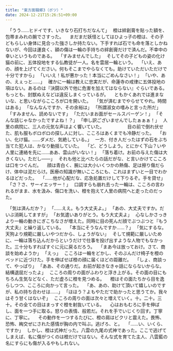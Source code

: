 ```yaml
---
title: "東方面騒鄉3（ボツ）"
date: 2024-12-21T15:26:51+09:00
---
```

　｢うう……ヒドイです、いきなり石打ちだなんて｣
　橙は絆創膏を貼った額を、包帯まみれの腕でさすった。
　まだまだ妖怪としてはひよっ子の橙は、その子どもらしい身体に見合った強さしか持たない。下手すれば石でも命を落としかねないが、今回は運良く、額の傷は一輪の手持ちの絆創膏だけで済んだ。不幸中の幸いというものである。
　｢すみませんでした｣
　そしてその子どもの姿の化け猫の前に、五体投地をする仏教徒が一人。名を雲居一輪という。
　｢いえ、あの、顔を上げてください。何もそこまでやらなくても。助けていただいただけで十分ですから｣
　｢いいえ！私が悪かった！本当にごめんなさい！｣
　｢いや、あの、えぇっと……｣
　確かに一輪は教えに忠実だが、命蓮寺の戒律に五体投地の項はない。あるのは『決闘以外で他に危害を加えてはならない』ぐらいである。もっとも、封獣ぬえなどは違反しまくっているが。
　ともかくあれでは進まないな、と思いながらこころが口を開いた。
　｢気が済むまでやらせてやれ。時間はある｣
　｢なんなんですか、その余裕は｣
　｢所謂淑女の嗜みと言った所だ｣
　｢すみません、読めないです｣
　｢ただいまお面がセールスバーゲン！｣
　｢そんな話じゃなかったですよね！？｣
　｢申し訳ございませんでしたぁぁぁ！｣
　人里の病院に、三人の元気な声はよく響いていた。
　
　
　
　目の前で倒れ伏せた、肌も服もボロボロの探し人に対し、こころはあくまでも冷静だった。
　｢おい、化け猫。……ダメだ、気絶している。｣
　一方、付き人だったはずの石をぶち当てた犯人は、かなり動揺していた。
　｢ど、どうしよう。とにかく下山？いや人里に連絡を先に……ああ、雲山がいない！｣
　｢落ち着け。お前の与えた傷は大きくない。ただし――｣
　それも他と比べたらの話だがな、と言いかけてこころは口をつぐんだ。
　顔は青白く、腕には大小いくつかの熱傷、足は擦り傷だらけ、体中は泥だらけ。医療の知識が無いこころにも、これはまずいと一目でわかるほどだった。
　｢……他が心配だな、応急処置だけして下りるぞ。手を貸せ｣
　｢さ？さ、サーイエッサー！｣
　口調すらも崩れ去った一輪は、こころの言われるがまま、水を汲み、傷口を洗い、橙を抱えて人里の病院へと走ったのだった。
　
　
　
　

　｢気は済んだか？｣
　｢……ええ。もう大丈夫よ。｣
　｢あの、大丈夫ですか。だいぶ消耗してますが｣
　｢お気遣いありがとう。もう大丈夫よ｣
　心なしかさっきより一輪の動きにぎこちなさが増えた。同時に目の死んだ顔でぶつぶつと『もう大丈夫』と繰り返している。
　｢本当にそうなんですか……？｣
　｢気にするな。天狗より規範に厳しいやつだから、しょうがない｣
　そして規範に厳しいために、一輪は落ち込んだからというだけで仕事を投げ出すような人物でもなかった。三十分もすればすぐに元に戻るだろう。
　｢まあ今は放っておけ。さて、商談を始めようか｣
　｢えっ｣
　こころは一輪をどかし、そのぶんだけ椅子を橙のベッドに近づけた。手を伸ばせば橙の顔に届くほどの距離だ。
　｢しょ、商談って、やっぱり｣
　｢ああ、その通りだ。お前が起きなきゃ話にならないからな。結構退屈だったよ｣
　こころの周りの面がふわりと浮き上がる。その面の目にもちろん生気などなく、ただ虚ろに橙を見つめる。
　橙はその面たちから目を逸らしつつ、こころに向かって言った。
　｢あ、あの、助けて頂いて嬉しいのですが、私の持ち合わせは……｣
　｢ほほう？よもやただで助かったと思うてか。我々はそう甘くはないぞ｣
　こころの周りの面は次々と増えていく。十。二十。三十。その全ての目はまっすぐ橙を射抜いている。
　心はおもむろに手を伸ばし、面を一つ手に取る。怒りの表情、般若だ。それを手でいじくり回す。丁寧に、丁寧に。
　その動作を一つするたびに、橙の肩はビクリと震えた。畏怖、恐怖、綯交ぜにされた感情が胸の内で叫ぶ。逃げろ、と。
　｢……い、いくら、ですか｣
　しかし、橙は式神だった。八雲の九尾の式神であった。ここで逃げてしまえば、名に傷がつくのは橙だけではない。そんな式を育てた主人、八雲藍の名にすらにも傷が入るやもしれない。
　
　
　
　
　
　
　
　
